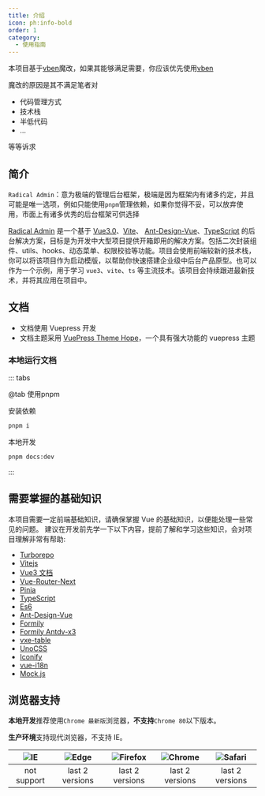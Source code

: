 ```yaml
---
title: 介绍
icon: ph:info-bold
order: 1
category:
  - 使用指南
---
```


本项目基于[vben](https://github.com/vbenjs/vue-vben-admin)魔改，如果其能够满足需要，你应该优先使用[vben](https://github.com/vbenjs/vue-vben-admin)

魔改的原因是其不满足笔者对
- 代码管理方式
- 技术栈
- 半低代码
- ...

等等诉求
## 简介
`Radical Admin`：意为极端的管理后台框架，极端是因为框架内有诸多约定，并且可能是唯一选项，例如只能使用`pnpm`管理依赖，如果你觉得不妥，可以放弃使用，市面上有诸多优秀的后台框架可供选择

[Radical Admin](https://github.com/NoeyNoi) 是一个基于 [Vue3.0](https://github.com/vuejs/core)、[Vite](https://github.com/vitejs/vite)、 [Ant-Design-Vue](https://www.antdv.com/docs/vue/introduce-cn/)、[TypeScript](https://www.typescriptlang.org/) 的后台解决方案，目标是为开发中大型项目提供开箱即用的解决方案。包括二次封装组件、utils、hooks、动态菜单、权限校验等功能。项目会使用前端较新的技术栈，你可以将该项目作为启动模版，以帮助你快速搭建企业级中后台产品原型。也可以作为一个示例，用于学习 `vue3`、`vite`、`ts` 等主流技术。该项目会持续跟进最新技术，并将其应用在项目中。

## 文档
- 文档使用 Vuepress 开发
- 文档主题采用 [VuePress Theme Hope](https://theme-hope.vuejs.press/zh/)，一个具有强大功能的 vuepress 主题

### 本地运行文档
::: tabs

@tab 使用pnpm

安装依赖
```bash
pnpm i
```

本地开发
```bash
pnpm docs:dev
```
:::

## 需要掌握的基础知识

本项目需要一定前端基础知识，请确保掌握 Vue 的基础知识，以便能处理一些常见的问题。
建议在开发前先学一下以下内容，提前了解和学习这些知识，会对项目理解非常有帮助:

- [Turborepo](https://turbo.build/repo/docs)
- [Vitejs](https://cn.vitejs.dev/)
- [Vue3 文档](https://cn.vuejs.org/guide/introduction.html)
- [Vue-Router-Next](https://router.vuejs.org/zh/)
- [Pinia](https://pinia.vuejs.org/zh/introduction.html)
- [TypeScript](https://www.typescriptlang.org/)
- [Es6](https://es6.ruanyifeng.com/)
- [Ant-Design-Vue](https://www.antdv.com/docs/vue/introduce-cn/)
- [Formily](https://formilyjs.org/zh-CN/guide/learn-formily)
- [Formily Antdv-x3](https://antdv-x3.formilyjs.org/)
- [vxe-table](https://vxetable.cn/#/grid/api)
- [UnoCSS](https://unocss.dev/guide/)
- [Iconify](https://icon-sets.iconify.design/)
- [vue-i18n](https://vue-i18n.intlify.dev/guide/)
- [Mock.js](https://github.com/nuysoft/Mock)


## 浏览器支持

**本地开发**推荐使用`Chrome 最新版`浏览器，**不支持**`Chrome 80`以下版本。

**生产环境**支持现代浏览器，不支持 IE。

| [![](https://raw.githubusercontent.com/alrra/browser-logos/master/src/archive/internet-explorer_9-11/internet-explorer_9-11_48x48.png)](http://godban.github.io/browsers-support-badges/)IE | [![](https://raw.githubusercontent.com/alrra/browser-logos/master/src/edge/edge_48x48.png)](http://godban.github.io/browsers-support-badges/)Edge | [![](https://raw.githubusercontent.com/alrra/browser-logos/master/src/firefox/firefox_48x48.png)](http://godban.github.io/browsers-support-badges/)Firefox | [![](https://raw.githubusercontent.com/alrra/browser-logos/master/src/chrome/chrome_48x48.png)](http://godban.github.io/browsers-support-badges/)Chrome | [![](https://raw.githubusercontent.com/alrra/browser-logos/master/src/safari/safari_48x48.png)](http://godban.github.io/browsers-support-badges/)Safari |
| :-: | :-: | :-: | :-: | :-: |
| not support | last 2 versions | last 2 versions | last 2 versions | last 2 versions |
